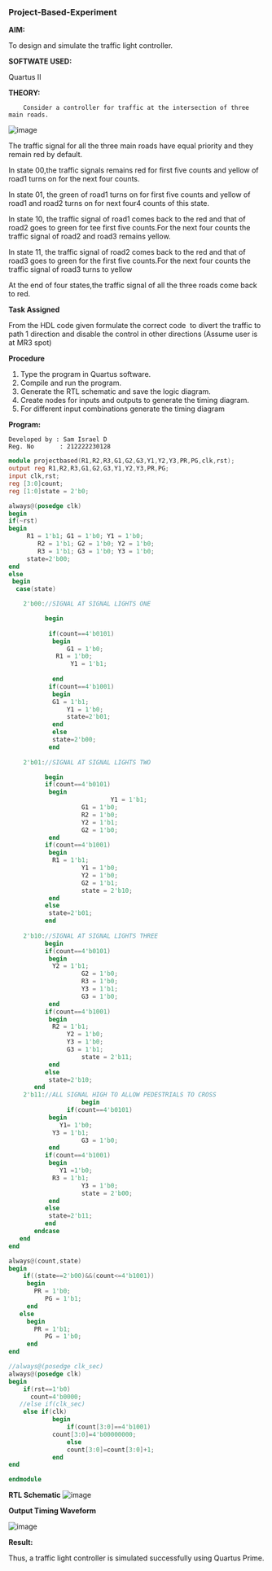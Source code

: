 ### Project-Based-Experiment

**AIM:**

To design and simulate the traffic light controller.

**SOFTWATE USED:**

Quartus II

**THEORY:**
	
     	Consider a controller for traffic at the intersection of three main roads.  

  ![image](https://github.com/naavaneetha/Project-Based-Experiment/assets/154305477/e3af03dd-a4de-4b21-af0a-a5a332a3e4b6)


 The traffic signal for all the three main roads have equal priority and they remain red by default.

 In state 00,the traffic signals remains red for first five counts and yellow of road1 turns on for the next four counts.

 In state 01, the green of road1 turns on for first five counts and yellow of road1 and road2 turns on for next four4 counts of this state.
 
 In state 10, the traffic signal of road1 comes back to the red and that of road2 goes to green for tee first five counts.For the next four counts the traffic signal of road2 and road3 remains yellow.


 In state 11, the traffic signal of road2 comes back to the red and that of road3 goes to green for the first five counts.For the next four counts the traffic signal of road3 turns to yellow

 At the end of four states,the traffic signal of all the three roads come back to red.

**Task Assigned**

From the HDL code given formulate the correct code  to divert the traffic to path 1 direction and disable the control in other directions (Assume user is at MR3 spot)

**Procedure**

1.	Type the program in Quartus software.
2.	Compile and run the program.
3.	Generate the RTL schematic and save the logic diagram.
4.	Create nodes for inputs and outputs to generate the timing diagram.
5.	For different input combinations generate the timing diagram
   
**Program:**
```
Developed by : Sam Israel D
Reg. No       : 212222230128
```
```verilog
module projectbased(R1,R2,R3,G1,G2,G3,Y1,Y2,Y3,PR,PG,clk,rst);                  
output reg R1,R2,R3,G1,G2,G3,Y1,Y2,Y3,PR,PG;
input clk,rst;
reg [3:0]count;
reg [1:0]state = 2'b0;

always@(posedge clk)
begin
if(~rst)
begin
     R1 = 1'b1; G1 = 1'b0; Y1 = 1'b0;
		R2 = 1'b1; G2 = 1'b0; Y2 = 1'b0;
		R3 = 1'b1; G3 = 1'b0; Y3 = 1'b0;
     state=2'b00;
end
else 
 begin
  case(state)

    2'b00://SIGNAL AT SIGNAL LIGHTS ONE

          begin
			 
           if(count==4'b0101)
            begin
				G1 = 1'b0;
             R1 = 1'b0;
				 Y1 = 1'b1;
				 
            end
           if(count==4'b1001)
            begin
            G1 = 1'b1;
				Y1 = 1'b0; 
				state=2'b01;
            end
            else
            state=2'b00;
           end
          
    2'b01://SIGNAL AT SIGNAL LIGHTS TWO

          begin
          if(count==4'b0101)
           begin
              				Y1 = 1'b1; 
					G1 = 1'b0;
					R2 = 1'b0; 
					Y2 = 1'b1; 
					G2 = 1'b0;
           end
          if(count==4'b1001)
           begin
            R1 = 1'b1; 
					Y1 = 1'b0;
					Y2 = 1'b0; 
					G2 = 1'b1;
					state = 2'b10; 
           end
          else
           state=2'b01;
          end           
 
    2'b10://SIGNAL AT SIGNAL LIGHTS THREE
          begin
          if(count==4'b0101)
           begin
            Y2 = 1'b1; 
					G2 = 1'b0;
					R3 = 1'b0; 
					Y3 = 1'b1; 
					G3 = 1'b0;
           end
          if(count==4'b1001)
           begin
            R2 = 1'b1; 
				Y2 = 1'b0;
				Y3 = 1'b0; 
				G3 = 1'b1;
					state = 2'b11; 
           end
          else
           state=2'b10;
       end
    2'b11://ALL SIGNAL HIGH TO ALLOW PEDESTRIALS TO CROSS
    				begin      
				if(count==4'b0101)
           begin
			  Y1= 1'b0;
            Y3 = 1'b1; 
					G3 = 1'b0;
           end
          if(count==4'b1001)
           begin
			  Y1 =1'b0;
            R3 = 1'b1; 
					Y3 = 1'b0;
					state = 2'b00; 
           end
          else
           state=2'b11;
          end
       endcase
   end
end

always@(count,state)
begin
    if((state==2'b00)&&(count<=4'b1001))
     begin
       PR = 1'b0;
		  PG = 1'b1;
     end
   else
     begin
       PR = 1'b1;
		  PG = 1'b0;
     end
end

//always@(posedge clk_sec)
always@(posedge clk)
begin
	if(rst==1'b0)
      count=4'b0000;
   //else if(clk_sec)
	else if(clk)
     	 	begin
        		if(count[3:0]==4'b1001)
           	count[3:0]=4'b00000000;
				else
           		count[3:0]=count[3:0]+1;
     		end
end

endmodule

```

**RTL Schematic**
![image](./images/rtl.png)

**Output Timing Waveform**

![image](./images/timing.png)

**Result:**

Thus, a traffic light controller is simulated successfully using Quartus Prime.


